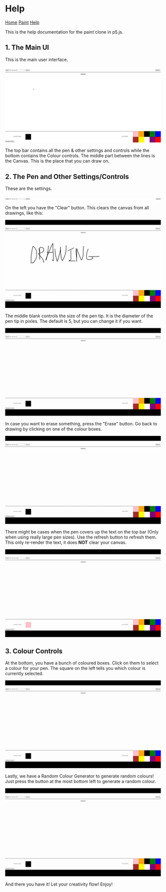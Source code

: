 # Help

[Home](index.md)  [Paint](paint.html) [Help](help.md)

This is the help documentation for the paint clone in p5.js.

## 1. The Main UI

This is the main user interface.  

![The Main user interface](assets/mainUI.png)

The top bar contains all the pen & other settings and controls while the bottom contains the Colour controls.  The middle part between the lines is the Canvas.  This is the place that you can draw on.

## 2. The Pen and Other Settings/Controls

These are the settings.  

![Settings](assets/topbar.png)

On the left you have the "Clear" button.  This clears the canvas from all drawings, like this:  
 

 ![Clear](assets/clear.gif)

 The middle blank controls the size of the pen tip.  It is the diameter of the pen tip in pixles.  The default is 5, but you can change it if you want.

 ![Pen Size](assets/pensize.gif)

 In case you want to erase something, press the "Erase" button.  Go back to drawing by clicking on one of the colour boxes.

 ![Erasing Some Text](assets/eraser.gif)

 There might be cases when the pen covers up the text on the top bar (Only when using really large pen sizes).  Use the refresh button to refresh them.  This only re-render the text, it does **NOT** clear your canvas.

 ![Refresh](assets/refresh.gif)

 ## 3. Colour Controls

 At the bottom, you have a bunch of coloured boxes.  Click on them to select a colour for your pen.  The square on the left tells you which colour is currently selected.

 ![Colours](assets/colours.gif)

 Lastly, we have a Random Colour Generator to generate random colours!  Just press the button at the most bottom left to generate a random colour.

 ![Randomly Generating Colours](assets/random.gif)

 And there you have it!  Let your creativity flow!  Enjoy!